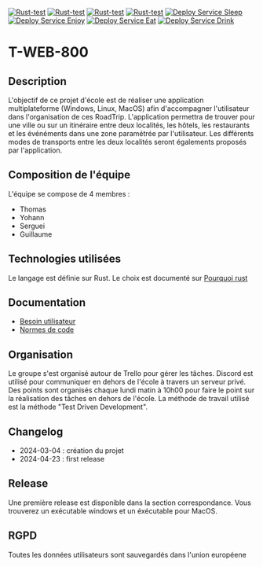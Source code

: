 [![Rust-test](https://github.com/thybux/t-web-800/actions/workflows/rust-test.yml/badge.svg?branch=service-drink)](https://github.com/thybux/t-web-800/actions/workflows/rust-test.yml)
[![Rust-test](https://github.com/thybux/t-web-800/actions/workflows/rust-test.yml/badge.svg?branch=service-drink)](https://github.com/thybux/t-web-800/actions/workflows/rust-test.yml)
[![Rust-test](https://github.com/thybux/t-web-800/actions/workflows/rust-test.yml/badge.svg?branch=service-enjoy)](https://github.com/thybux/t-web-800/actions/workflows/rust-test.yml)
[![Rust-test](https://github.com/thybux/t-web-800/actions/workflows/rust-test.yml/badge.svg?branch=service-sleep)](https://github.com/thybux/t-web-800/actions/workflows/rust-test.yml)
[![Deploy Service Sleep](https://github.com/thybux/t-web-800/actions/workflows/service-sleep-deploy.yml/badge.svg)](https://github.com/thybux/t-web-800/actions/workflows/service-sleep-deploy.yml)
[![Deploy Service Enjoy](https://github.com/thybux/t-web-800/actions/workflows/service-enjoy-deploy.yml/badge.svg)](https://github.com/thybux/t-web-800/actions/workflows/service-enjoy-deploy.yml)
[![Deploy Service Eat](https://github.com/thybux/t-web-800/actions/workflows/service-eat-deploy.yml/badge.svg)](https://github.com/thybux/t-web-800/actions/workflows/service-eat-deploy.yml)
[![Deploy Service Drink](https://github.com/thybux/t-web-800/actions/workflows/service-drink-deploy.yml/badge.svg)](https://github.com/thybux/t-web-800/actions/workflows/service-drink-deploy.yml)


# T-WEB-800

## Description

L'objectif de ce projet d'école est de réaliser une application multiplateforme (Windows, Linux, MacOS) afin d'accompagner l'utilisateur dans l'organisation de ces RoadTrip.
L'application permettra de trouver pour une ville ou sur un itinéraire entre deux localités, les hôtels, les restaurants et les événéments dans une zone paramétrée par l'utilisateur. Les différents modes de transports entre les deux localités seront égalements proposés par l'application.

## Composition de l'équipe

L'équipe se compose de 4 membres :
- Thomas
- Yohann
- Serguei
- Guillaume

## Technologies utilisées

Le langage est définie sur Rust. Le choix est documenté sur [Pourquoi rust](./pourquoirust.md)

## Documentation

- [Besoin utilisateur](./besoin_utilisateur.pdf)
- [Normes de code](./normesdecode.md)
## Organisation

Le groupe s'est organisé autour de Trello pour gérer les tâches. Discord est utilisé pour communiquer en dehors de l'école à travers un serveur privé.
Des points sont organisés chaque lundi matin à 10h00 pour faire le point sur la réalisation des tâches en dehors de l'école.
La méthode de travail utilisé est la méthode "Test Driven Development".

## Changelog

- 2024-03-04 : création du projet
- 2024-04-23 : first release

## Release

Une première release est disponible dans la section correspondance. Vous trouverez un exécutable windows et un éxécutable pour MacOS.

## RGPD

Toutes les données utilisateurs sont sauvegardés dans l'union européene
